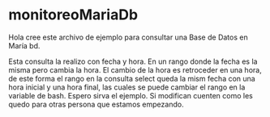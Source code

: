 # monitoreoMariaDb

Hola cree este archivo de ejemplo para consultar una Base de Datos en María bd.

Esta consulta la realizo con fecha y hora. En un rango donde la fecha es la misma pero cambia la hora. 
El cambio de la hora es retroceder en una hora, de este forma el rango en la consulta select queda la mism fecha
con una hora inicial y una hora final, las cuales se puede cambiar el rango en la variable de bash.
Espero sirva el ejemplo.
Si modifican cuenten como les quedo para otras persona que estamos empezando.
